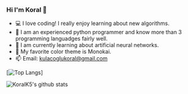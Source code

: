 ### Hi I'm Koral 👋

- 💻 I love coding! I really enjoy learning about new algorithms.
- 🐍 I am an experienced python programmer and know more than 3 programming languadges fairly well.
- 🧠 I am currently learning about artificial neural networks.
- 🤔 My favorite color theme is Monokai.
- 📫 Email: [kulacoglukoral@gmail.com](kulacoglukoral@gmail.com)

[![Top Langs](https://github-readme-stats.vercel.app/api/top-langs/?username=KoralK5&show_icons=true&theme=onedark)]

![KoralK5's github stats](https://github-readme-stats.vercel.app/api?username=KoralK5&show_icons=true&theme=onedark)
